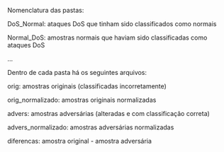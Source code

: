 Nomenclatura das pastas: 

DoS_Normal: ataques DoS que tinham sido classificados como normais

Normal_DoS: amostras normais que haviam sido classificadas como ataques DoS

...


Dentro de cada pasta há os seguintes arquivos:

orig: amostras originais (classificadas incorretamente)

orig_normalizado: amostras originais normalizadas

advers: amostras adversárias (alteradas e com classificação correta)

advers_normalizado: amostras adversárias normalizadas

diferencas: amostra original - amostra adversária

